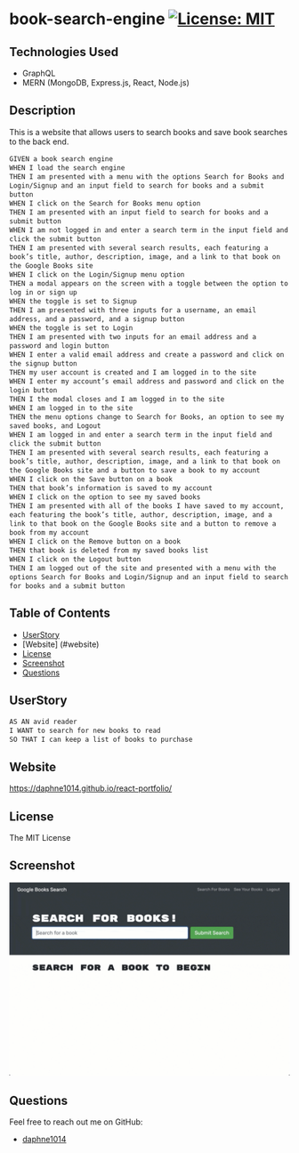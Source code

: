 # book-search-engine [![License: MIT](https://img.shields.io/badge/License-MIT-yellow.svg)](https://opensource.org/licenses/MIT)

## Technologies Used

* GraphQL
* MERN (MongoDB, Express.js, React, Node.js)

## Description 

This is a website that allows users to search books and save book searches to the back end.
```
GIVEN a book search engine
WHEN I load the search engine
THEN I am presented with a menu with the options Search for Books and Login/Signup and an input field to search for books and a submit button
WHEN I click on the Search for Books menu option
THEN I am presented with an input field to search for books and a submit button
WHEN I am not logged in and enter a search term in the input field and click the submit button
THEN I am presented with several search results, each featuring a book’s title, author, description, image, and a link to that book on the Google Books site
WHEN I click on the Login/Signup menu option
THEN a modal appears on the screen with a toggle between the option to log in or sign up
WHEN the toggle is set to Signup
THEN I am presented with three inputs for a username, an email address, and a password, and a signup button
WHEN the toggle is set to Login
THEN I am presented with two inputs for an email address and a password and login button
WHEN I enter a valid email address and create a password and click on the signup button
THEN my user account is created and I am logged in to the site
WHEN I enter my account’s email address and password and click on the login button
THEN I the modal closes and I am logged in to the site
WHEN I am logged in to the site
THEN the menu options change to Search for Books, an option to see my saved books, and Logout
WHEN I am logged in and enter a search term in the input field and click the submit button
THEN I am presented with several search results, each featuring a book’s title, author, description, image, and a link to that book on the Google Books site and a button to save a book to my account
WHEN I click on the Save button on a book
THEN that book’s information is saved to my account
WHEN I click on the option to see my saved books
THEN I am presented with all of the books I have saved to my account, each featuring the book’s title, author, description, image, and a link to that book on the Google Books site and a button to remove a book from my account
WHEN I click on the Remove button on a book
THEN that book is deleted from my saved books list
WHEN I click on the Logout button
THEN I am logged out of the site and presented with a menu with the options Search for Books and Login/Signup and an input field to search for books and a submit button 
```


## Table of Contents 
- [UserStory](#userstory)
- [Website] (#website)
- [License](#license)
- [Screenshot](#screenshot)
- [Questions](#questions)
  

 ## UserStory

```
AS AN avid reader
I WANT to search for new books to read
SO THAT I can keep a list of books to purchase
```
## Website

https://daphne1014.github.io/react-portfolio/

## License 
  
  The MIT License

## Screenshot
  
  ![screenshot image](./screenshot.gif?raw=true "Screenshot") 
   
## Questions
  Feel free to reach out me on GitHub:  
  * [daphne1014](https://github.com/daphne1014)

